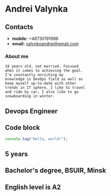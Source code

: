 # Andrei Valynka

## Contacts
* **mobile:** +48730191986 
* **email:** valynkoandrei@gmail.com

### About me
```
28 years old, not married. Focused
when it comes to achieving the goal.
I'm constantly enriching my
knowledge in DevOps field as well as
keep myself up-to-date with other
trends in IT sphere. I like to travel
and ride by car, I also like to go
snowboarding in winter.
```

## Devops Engineer

## Code block
```javascript
console.log("Hello, world!");
```

## 5 years

## Bachelor's degree, BSUIR, Minsk

## English level is A2